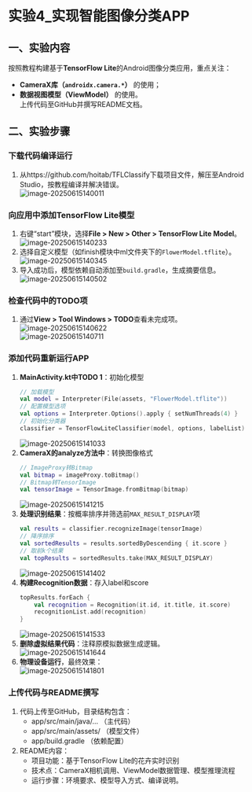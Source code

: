 # 实验4_实现智能图像分类APP  

## 一、实验内容  
按照教程构建基于**TensorFlow Lite**的Android图像分类应用，重点关注：  
- **CameraX库（`androidx.camera.*`）** 的使用；  
- **数据视图模型（ViewModel）** 的使用。  
上传代码至GitHub并撰写README文档。  


## 二、实验步骤  


### 下载代码编译运行  
1. 从https://github.com/hoitab/TFLClassify下载项目文件，解压至Android Studio，按教程编译并解决错误。  
   ![image-20250615140011](EX4_img/download.png)  


### 向应用中添加TensorFlow Lite模型  
1. 右键“start”模块，选择**File > New > Other > TensorFlow Lite Model**。  
   ![image-20250615140233](EX4_img/import1.png)  
2. 选择自定义模型（如finish模块中ml文件夹下的`FlowerModel.tflite`）。  
   ![image-20250615140345](EX4_img/import2.png)  
3. 导入成功后，模型依赖自动添加至`build.gradle`，生成摘要信息。  
   ![image-20250615140502](EX4_img/model_summary.png)  


### 检查代码中的TODO项  
1. 通过**View > Tool Windows > TODO**查看未完成项。  
   ![image-20250615140622](EX4_img/todo1.png)  
   ![image-20250615140711](EX4_img/todo2.png)  


### 添加代码重新运行APP  
1. **MainActivity.kt中TODO 1**：初始化模型  
   ```kotlin
   // 加载模型  
   val model = Interpreter(File(assets, "FlowerModel.tflite"))  
   // 配置模型选项  
   val options = Interpreter.Options().apply { setNumThreads(4) }  
   // 初始化分类器  
   classifier = TensorFlowLiteClassifier(model, options, labelList)
   ```  
   ![image-20250615141033](EX4_img/code1.png)  
2. **CameraX的analyze方法中**：转换图像格式  
   ```kotlin
   // ImageProxy转Bitmap  
   val bitmap = imageProxy.toBitmap()  
   // Bitmap转TensorImage  
   val tensorImage = TensorImage.fromBitmap(bitmap)
   ```  
   ![image-20250615141215](EX4_img/code2.png)  
3. **处理识别结果**：按概率排序并筛选前`MAX_RESULT_DISPLAY`项  
   ```kotlin
   val results = classifier.recognizeImage(tensorImage)  
   // 降序排序  
   val sortedResults = results.sortedByDescending { it.score }  
   // 取前k个结果  
   val topResults = sortedResults.take(MAX_RESULT_DISPLAY)
   ```  
   ![image-20250615141402](EX4_img/code3.png)  
4. **构建Recognition数据**：存入label和score  
   ```kotlin
   topResults.forEach {  
       val recognition = Recognition(it.id, it.title, it.score)  
       recognitionList.add(recognition)  
   }
   ```  
   ![image-20250615141533](EX4_img/code4.png)  
5. **删除虚拟结果代码**：注释原模拟数据生成逻辑。  
   ![image-20250615141644](EX4_img/remove_code.png)  
6. **物理设备运行**，最终效果：  
   ![image-20250615141801](EX4_img/result.png)  


### 上传代码与README撰写  
1. 代码上传至GitHub，目录结构包含：  
   - app/src/main/java/... （主代码）  
   - app/src/main/assets/ （模型文件）  
   - app/build.gradle （依赖配置）  
2. README内容：  
   - 项目功能：基于TensorFlow Lite的花卉实时识别  
   - 技术点：CameraX相机调用、ViewModel数据管理、模型推理流程  
   - 运行步骤：环境要求、模型导入方式、编译说明。
